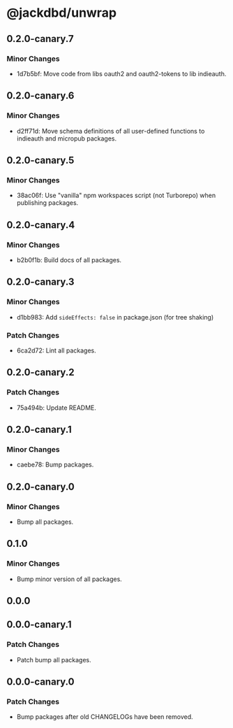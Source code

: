 # @jackdbd/unwrap

## 0.2.0-canary.7

### Minor Changes

- 1d7b5bf: Move code from libs oauth2 and oauth2-tokens to lib indieauth.

## 0.2.0-canary.6

### Minor Changes

- d2ff71d: Move schema definitions of all user-defined functions to indieauth and micropub packages.

## 0.2.0-canary.5

### Minor Changes

- 38ac06f: Use "vanilla" npm workspaces script (not Turborepo) when publishing packages.

## 0.2.0-canary.4

### Minor Changes

- b2b0f1b: Build docs of all packages.

## 0.2.0-canary.3

### Minor Changes

- d1bb983: Add `sideEffects: false` in package.json (for tree shaking)

### Patch Changes

- 6ca2d72: Lint all packages.

## 0.2.0-canary.2

### Patch Changes

- 75a494b: Update README.

## 0.2.0-canary.1

### Minor Changes

- caebe78: Bump packages.

## 0.2.0-canary.0

### Minor Changes

- Bump all packages.

## 0.1.0

### Minor Changes

- Bump minor version of all packages.

## 0.0.0

## 0.0.0-canary.1

### Patch Changes

- Patch bump all packages.

## 0.0.0-canary.0

### Patch Changes

- Bump packages after old CHANGELOGs have been removed.
